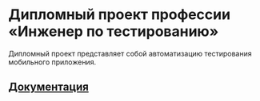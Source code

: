 # Дипломный проект профессии «Инженер по тестированию»

Дипломный проект представляет собой автоматизацию тестирования мобильного приложения.

## [Документация](https://github.com/KseniyaChepelevich/diplom/blob/main/Plan.md)
